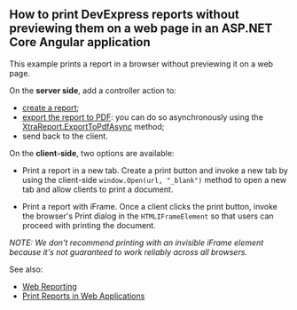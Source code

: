 ## How to print DevExpress reports without previewing them on a web page in an ASP.NET Core Angular application

This example prints a report in a browser without previewing it on a web page.

On the **server side**, add a controller action to:
- [create a report](https://docs.devexpress.com/XtraReports/2440/get-started-with-devexpress-reporting/create-a-report-from-a-to-z);
- [export the report to PDF](https://docs.devexpress.com/XtraReports/2574/detailed-guide-to-devexpress-reporting/store-and-distribute-reports/export-reports/export-to-pdf): you can do so asynchronously using the [XtraReport.ExportToPdfAsync](https://docs.devexpress.com/XtraReports/DevExpress.XtraReports.UI.XtraReport.ExportToPdfAsync.overloads) method;
- send back to the client.

On the **client-side**, two options are available:

* Print a report in a new tab.
Create a print button and invoke a new tab by using the client-side `window.Open(url, "_blank")` method to open a new tab and allow clients to print a document.

* Print a report with iFrame. 
Once a client clicks the print button, invoke the browser's Print dialog in the `HTMLIFrameElement` so that users can proceed with printing the document.

*NOTE: We don't recommend printing with an invisible iFrame element because it's not guaranteed to work reliably across all browsers.* 

See also: 

* [Web Reporting](https://docs.devexpress.com/XtraReports/9814/create-end-user-reporting-applications/web-reporting)
* [Print Reports in Web Applications](https://docs.devexpress.com/XtraReports/5093/create-end-user-reporting-applications/web-reporting/asp-net-webforms-reporting/print-and-export)